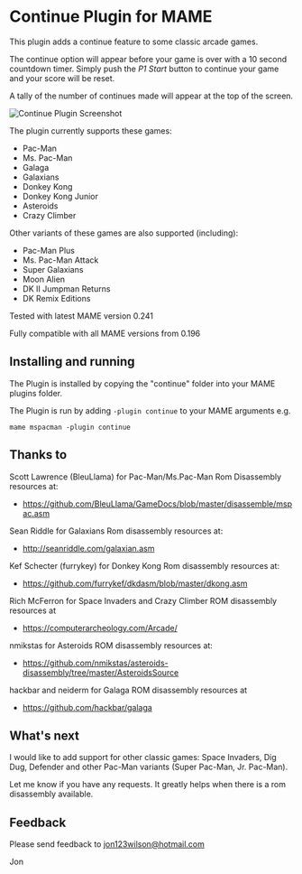 # **Continue Plugin for MAME** #

This plugin adds a continue feature to some classic arcade games. 

The continue option will appear before your game is over with a 10 second countdown timer.  Simply push the *P1 Start* button to continue your game and your score will be reset.

A tally of the number of continues made will appear at the top of the screen.


![Continue Plugin Screenshot](https://i.imgur.com/b15LIZB.png)


The plugin currently supports these games:

- Pac-Man
- Ms. Pac-Man
- Galaga
- Galaxians
- Donkey Kong
- Donkey Kong Junior
- Asteroids
- Crazy Climber

Other variants of these games are also supported (including):
- Pac-Man Plus
- Ms. Pac-Man Attack
- Super Galaxians
- Moon Alien
- DK II Jumpman Returns 
- DK Remix Editions


Tested with latest MAME version 0.241

Fully compatible with all MAME versions from 0.196

  
## Installing and running
 
The Plugin is installed by copying the "continue" folder into your MAME plugins folder.

The Plugin is run by adding `-plugin continue` to your MAME arguments e.g.

```mame mspacman -plugin continue```  


## Thanks to

Scott Lawrence (BleuLlama) for Pac-Man/Ms.Pac-Man Rom Disassembly resources at:
- https://github.com/BleuLlama/GameDocs/blob/master/disassemble/mspac.asm

Sean Riddle for Galaxians Rom disassembly resources at:
- http://seanriddle.com/galaxian.asm

Kef Schecter (furrykey) for Donkey Kong Rom disassembly resources at:
- https://github.com/furrykef/dkdasm/blob/master/dkong.asm

Rich McFerron for Space Invaders and Crazy Climber ROM disassembly resources at
- https://computerarcheology.com/Arcade/

nmikstas for Asteroids ROM disassembly resources at:
- https://github.com/nmikstas/asteroids-disassembly/tree/master/AsteroidsSource

hackbar and neiderm for Galaga ROM disassembly resources at
- https://github.com/hackbar/galaga


## What's next

I would like to add support for other classic games: Space Invaders, Dig Dug, Defender and other Pac-Man variants (Super Pac-Man, Jr. Pac-Man).

Let me know if you have any requests.  It greatly helps when there is a rom disassembly available.


## Feedback

Please send feedback to jon123wilson@hotmail.com

Jon

